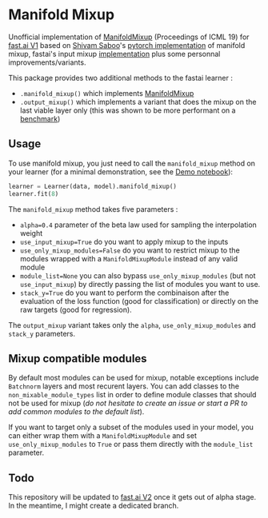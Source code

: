 # Manifold Mixup

Unofficial implementation of [ManifoldMixup](http://proceedings.mlr.press/v97/verma19a/verma19a.pdf) (Proceedings of ICML 19) for [fast.ai V1](https://docs.fast.ai/index.html) based on [Shivam Saboo](https://github.com/shivamsaboo17)'s [pytorch implementation](https://github.com/shivamsaboo17/ManifoldMixup) of manifold mixup, fastai's input mixup [implementation](https://docs.fast.ai/callbacks.mixup.html) plus some personnal improvements/variants.

This package provides two additional methods to the fastai learner :
- `.manifold_mixup()` which implements [ManifoldMixup](http://proceedings.mlr.press/v97/verma19a/verma19a.pdf)
- `.output_mixup()` which implements a variant that does the mixup on the last viable layer only (this was shown to be more performant on a [benchmark](https://forums.fast.ai/t/mixup-data-augmentation/22764/64))

## Usage

To use manifold mixup, you just need to call the `manifold_mixup` method on your learner (for a minimal demonstration, see the [Demo notebook](https://github.com/nestordemeure/ManifoldMixup/blob/master/Demo.ipynb)):

```python
learner = Learner(data, model).manifold_mixup()
learner.fit(8)
```

The `manifold_mixup` method takes five parameters :
- `alpha=0.4` parameter of the beta law used for sampling the interpolation weight
- `use_input_mixup=True` do you want to apply mixup to the inputs
- `use_only_mixup_modules=False` do you want to restrict mixup to the modules wrapped with a `ManifoldMixupModule` instead of any valid module 
- `module_list=None` you can also bypass `use_only_mixup_modules` (but not `use_input_mixup`) by directly passing the list of modules you want to use.
- `stack_y=True` do you want to perform the combinaison after the evaluation of the loss function (good for classification) or directly on the raw targets (good for regression).

The `output_mixup` variant takes only the `alpha`, `use_only_mixup_modules` and `stack_y` parameters.

## Mixup compatible modules

By default most modules can be used for mixup, notable exceptions include `Batchnorm` layers and most recurent layers. 
You can add classes to the `non_mixable_module_types` list in order to define module classes that should not be used for mixup (*do not hesitate to create an issue or start a PR to add common modules to the default list*).

If you want to target only a subset of the modules used in your model, you can either wrap them with a `ManifoldMixupModule` and set `use_only_mixup_modules` to `True` or pass them directly with the `module_list` parameter.

## Todo

This repository will be updated to [fast.ai V2](http://dev.fast.ai/) once it gets out of alpha stage.
In the meantime, I might create a dedicated branch.
